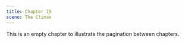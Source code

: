 ```yaml
---
title: Chapter 15
scene: The Climax
---
```


This is an empty chapter to illustrate the pagination between chapters.
